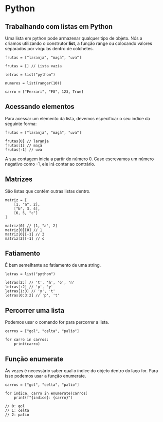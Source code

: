 # Python

## Trabalhando com listas em Python

Uma lista em python pode armazenar qualquer tipo de objeto. Nós a criamos utilizando o construtor **list**, a função range ou colocando valores separados por vírgulas dentro de colchetes.

```
frutas = ["laranja", "maçã", "uva"]

frutas = [] // Lista vazia

letras = list("python")

numeros = list(ranger(10))

carro = ["Ferrari", "F8", 123, True]
```

## Acessando elementos

Para acessar um elemento da lista, devemos especificar o seu índice da seguinte forma:

```
frutas = ["laranja", "maçã", "uva"]

frutas[0] // laranja
frutas[1] // maçã
frutas[-1] // uva
```

A sua contagem inicia a partir do número 0. Caso escrevamos um número negativo como -1, ele irá contar ao contrário.

## Matrizes

São listas que contém outras listas dentro.

```
matriz = [
    [1, "a", 2],
    ["b", 3, 4],
    [6, 5, "c"]
]

matriz[0] // [1, "a", 2]
matriz[0][0] // 1
matriz[0][-1] // 2
matriz[2][-1] // c
```

## Fatiamento

É bem semelhante ao fatiamento de uma string.

```
letras = list("python")

letras[2:] // 't', 'h', 'o', 'n'
letras[:2] // 'p', 'y'
letras[1:3] // 'y', 't'
letras[0:3:2] // 'p', 't'
```

## Percorrer uma lista

Podemos usar o comando for para percorrer a lista.

```
carros = ["gol", "celta", "palio"]

for carro in carros:
    print(carro)
```

## Função enumerate

Às vezes é necessário saber qual o índice do objeto dentro do laço for. Para isso podemos usar a função enumerate.

```
carros = ["gol", "celta", "palio"]

for indice, carro in enumerate(carros)
    print(f"{indice}: {carro}")

// 0: gol
// 1: celta
// 2: palio

```